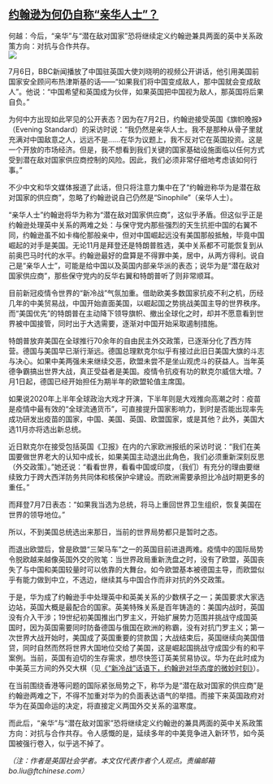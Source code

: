 <!--1594277488000-->
[约翰逊为何仍自称“亲华人士”？](https://cn.ft.com/story/001088475?full=y)
------

<div></div><div class="story-lead">何越：今后，“亲华”与“潜在敌对国家”恐将继续定义约翰逊兼具两面的英中关系政策方向：对抗与合作共存。</div><div class=" story-image image"><img src="https://thumbor.ftacademy.cn/unsafe/1340x754/https://thumbor.ftacademy.cn/unsafe/picture/9/000094189_piclink.jpg"></div><div class="story-body"><div id="story-body-container"><p>7月6日，BBC新闻播放了中国驻英国大使刘晓明的视频公开讲话，他引用美国前国家安全顾问布热津斯基的话——“如果我们将中国变成敌人，那中国就会变成敌人”。他说：“中国希望和英国成为伙伴，如果英国把中国视为敌人，那英国将后果自负。”</p><p>为何中方出现如此罕见的公开表态？因为在7月2日，约翰逊接受英国《旗帜晚报》（Evening Standard）的采访时说：“我仍然是亲华人士。我不是那种从骨子里就充满对中国敌意之人，远远不是……在华为议题上，我不反对它在英国投资。这是一个开放的市场经济。但是，我不想看到我们关键的国家基础设施面临以任何方式受到潜在敌对国家供应商控制的风险。因此，我们必须非常仔细地考虑该如何行事。”</p><p>不少中文和华文媒体报道了此话，但只将注意力集中在了“约翰逊称华为是潜在敌对国家的供应商”，忽略了约翰逊说自己仍然是“Sinophile”（亲华人士）。</p><p>“亲华人士”约翰逊将华为称为“潜在敌对国家供应商”，这似乎矛盾。但这似乎正是约翰逊处理英中关系的两难之处：与保守党内那些强烈的天生抗拒中国的右翼不同，约翰逊虽不如卡梅伦那般亲中，但对中国崛起远没有美国那般抵触，毕竟中国崛起的对手是美国。无论11月是拜登还是特朗普胜选，美中关系都不可能恢复到从前奥巴马时代的水平。约翰逊最好的盘算是不得罪中美，居中，从两方得利。说自己是“亲华人士”，可能是给中国以及英国内部亲华派的表态；说华为是“潜在敌对国家供应商”，那些保守党内的反华右翼和特朗普听了则非常顺耳。</p><div  data-o-ads-name="mpu-middle1" class="o-ads in-article-advert" data-o-ads-formats-default="false"  data-o-ads-formats-small="FtcMobileMpu"  data-o-ads-formats-medium="FtcMpu" data-o-ads-formats-large="FtcMpu" data-o-ads-formats-extra="FtcMpu" data-o-ads-targeting="cnpos=middle1;" data-cy='[{"devices":["PC","iPhoneWeb","AndroidWeb","iPhoneApp","AndroidApp"],"pattern":"MPU","position":"Middle1","container":"mpuInStory"}]'></div><p>目前新冠疫情令世界的“新冷战”气氛加重。借助欧美多数国家抗疫不利之机，历经几年的中美贸易战，中国开始直面美国，以崛起国之势挑战美国主导的世界秩序。而“美国优先”的特朗普在主动降下领导旗帜、撤出全球化之时，却并不愿意看到世界被中国接管，同时出于大选需要，逐渐对中国开始采取遏制措施。</p><p>特朗普放弃美国在全球推行70余年的自由民主外交政策，已逐渐分化了西方阵营。德国与美国早已渐行渐远。德国总理默克尔似乎有接过此旧日美国大旗的斗志与决心。如果中美两强未来继续交恶，欧盟未尝不是坐山观虎斗的获益人。当年英德争霸搞出世界大战，真正受益者是美国。疫情令抗疫有功的默克尔威信大增。7月1日起，德国已经开始担任为期半年的欧盟轮值主席国。</p><p>如果说2020年上半年全球政治大戏才开演，下半年则是大戏推向高潮之时：疫苗是疫情中最有效的“全球流通货币”，可直接提升国家影响力，到时是否能出现率先成功研发出疫苗的国家，中国、美国、英国、欧盟国家，或是其他？此外，美国大选11月亦将选出新总统。</p><p>近日默克尔在接受包括英国《卫报》在内的六家欧洲报纸的采访时说：“我们在美国要做世界老大的认知中成长，如果美国主动退出此角色，我们必须重新深刻反思（外交政策）。”她还说：“看看世界，看看中国或印度，（我们）有充分的理由要继续致力于跨大西洋防务共同体和核保护伞建设。而欧洲需要承担比冷战时期更多的重任。”</p><p>而拜登7月7日表态：“如果我当选为总统，将马上重回世界卫生组织，恢复美国在世界的领导地位。”</p><p>所以，不到美国总统选出来那日，当前的世界局势都只是暂时之态。</p><div data-o-ads-name="mpu-middle2" class="o-ads in-article-advert" data-o-ads-formats-default="false"  data-o-ads-formats-small="FtcMobileMpu"  data-o-ads-formats-medium="false" data-o-ads-formats-large="false" data-o-ads-formats-extra="false" data-o-ads-targeting="cnpos=middle2;" data-cy='[{"devices":["iPhoneWeb","AndroidWeb","iPhoneApp","AndroidApp"],"pattern":"MPU","position":"Middle2","container":"mpuInStory"}]'></div><p>而退出欧盟后，曾是欧盟“三架马车”之一的英国目前进退两难。疫情中的国际局势令脱欧越来越像英国外交的败笔：当世界政局重新洗盘之时，没有了欧盟，英国丧失了与中国和美国较量时可以依靠的大舞台。如今欧盟基本被德国主导，而欧盟似乎有能力做到中立，不选边，继续其与中国合作而非对抗的外交政策。</p><p>于是，华为成了约翰逊手中处理英中和英美关系的少数棋子之一；美国要求大家选边站，英国大概是最配合的国家。英美特殊关系是百年铸造的：美国内战时，英国没有介入干涉；19世纪初美国推出门罗主义，开始扩展势力范围并挑战守成国英国时，因为英国需要同时防备德国与俄国在欧洲的称霸，没有对抗门罗主义；第一次世界大战开始时，美国成了英国重要的贷款国；大战结束后，英国继续向美国借贷，同时自然而然将世界大国地位交给了美国，这是崛起国挑战守成国少有的和平案例。当前，英国有迫切的生存需求，想尽快签订英美贸易协议。华为在此时成为中美英三方间的外交大棋（见<a href="http://www.ftchinese.com/story/001088013" target="_blank">《“新冷战”话语下，约翰逊对华态度的微妙时刻》</a>）。</p><p>在当前围绕香港等问题的国际紧张局势之下，称华为是“潜在敌对国家的供应商”是约翰逊两难之下，不得不加重对华为的负面表达语气的举措。而接下来英国政府对华为在英国命运的决定，将直接定义两国外交关系的温寒度。</p><p>而此后，“亲华”与“潜在敌对国家”恐将继续定义约翰逊的兼具两面的英中关系政策方向：对抗与合作共存。令人感慨的是，延续多年的中美竞争进入新环节，如今英国被强行卷入，似乎逃不掉了。</p><p><i>（注：作者是英国社会学者。本文仅代表作者个人观点。责编邮箱bo.liu@ftchinese.com）</i></p></div><div class="clearfloat"></div></div>
